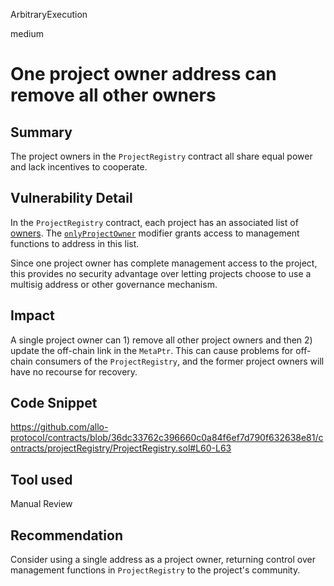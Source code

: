 ArbitraryExecution

medium

# One project owner address can remove all other owners

## Summary

The project owners in the `ProjectRegistry` contract all share equal power and lack incentives to cooperate.

## Vulnerability Detail

In the `ProjectRegistry` contract, each project has an associated list of [owners](https://github.com/allo-protocol/contracts/blob/36dc33762c396660c0a84f6ef7d790f632638e81/contracts/projectRegistry/ProjectRegistry.sol#L49). The [`onlyProjectOwner`](https://github.com/allo-protocol/contracts/blob/36dc33762c396660c0a84f6ef7d790f632638e81/contracts/projectRegistry/ProjectRegistry.sol#L60-L63) modifier grants access to management functions to address in this list.

Since one project owner has complete management access to the project, this provides no security advantage over letting projects choose to use a multisig address or other governance mechanism.

## Impact

A single project owner can 1) remove all other project owners and then 2) update the off-chain link in the `MetaPtr`. This can cause problems for off-chain consumers of the `ProjectRegistry`, and the former project owners will have no recourse for recovery.

## Code Snippet

https://github.com/allo-protocol/contracts/blob/36dc33762c396660c0a84f6ef7d790f632638e81/contracts/projectRegistry/ProjectRegistry.sol#L60-L63

## Tool used

Manual Review

## Recommendation

Consider using a single address as a project owner, returning control over management functions in `ProjectRegistry` to the project's community.
